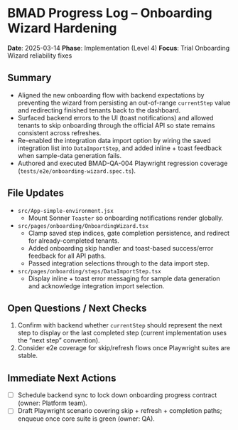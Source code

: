 # BMAD Progress Log – Onboarding Wizard Hardening

**Date**: 2025-03-14
**Phase**: Implementation (Level 4)
**Focus**: Trial Onboarding Wizard reliability fixes

## Summary

- Aligned the new onboarding flow with backend expectations by preventing the wizard from persisting an out-of-range `currentStep` value and redirecting finished tenants back to the dashboard.
- Surfaced backend errors to the UI (toast notifications) and allowed tenants to skip onboarding through the official API so state remains consistent across refreshes.
- Re-enabled the integration data import option by wiring the saved integration list into `DataImportStep`, and added inline + toast feedback when sample-data generation fails.
- Authored and executed BMAD-QA-004 Playwright regression coverage (`tests/e2e/onboarding-wizard.spec.ts`).

## File Updates

- `src/App-simple-environment.jsx`
  - Mount Sonner `Toaster` so onboarding notifications render globally.
- `src/pages/onboarding/OnboardingWizard.tsx`
  - Clamp saved step indices, gate completion persistence, and redirect for already-completed tenants.
  - Added onboarding skip handler and toast-based success/error feedback for all API paths.
  - Passed integration selections through to the data import step.
- `src/pages/onboarding/steps/DataImportStep.tsx`
  - Display inline + toast error messaging for sample data generation and acknowledge integration import selection.

## Open Questions / Next Checks

1. Confirm with backend whether `currentStep` should represent the next step to display or the last completed step (current implementation uses the “next step” convention).
2. Consider e2e coverage for skip/refresh flows once Playwright suites are stable.

## Immediate Next Actions

- [ ] Schedule backend sync to lock down onboarding progress contract (owner: Platform team).
- [ ] Draft Playwright scenario covering skip + refresh + completion paths; enqueue once core suite is green (owner: QA).
